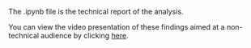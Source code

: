 The .ipynb file is the technical report of the analysis.

You can view the video presentation of these findings aimed at a non-technical audience by clicking [here](https://www.loom.com/share/d04a8e465e184ac4a3aa5c1fbb301048).
